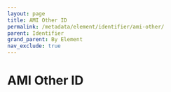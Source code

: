 ```yaml
---
layout: page
title: AMI Other ID
permalink: /metadata/element/identifier/ami-other/
parent: Identifier
grand_parent: By Element
nav_exclude: true
---
```


# AMI Other ID